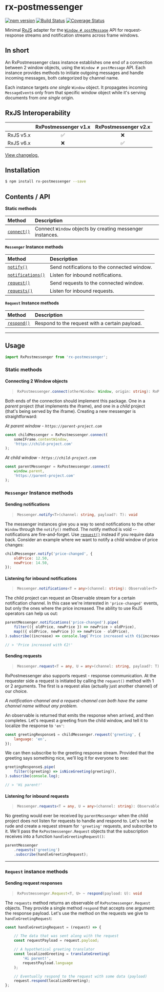 # rx-postmessenger
[![npm version](https://badge.fury.io/js/rx-postmessenger.svg)](https://badge.fury.io/js/rx-postmessenger)
[![Build Status](https://travis-ci.com/JJWesterkamp/rx-postmessenger.svg?branch=master)](https://travis-ci.com/JJWesterkamp/rx-postmessenger)
[![Coverage Status](https://coveralls.io/repos/github/JJWesterkamp/rx-postmessenger/badge.svg?branch=master)](https://coveralls.io/github/JJWesterkamp/rx-postmessenger?branch=master)

Minimal [RxJS][rxgh] adapter for the [`Window # postMessage`][postmessage] API for request-response streams and notification streams across frame windows.

## In short

An RxPostmessenger class instance establishes one end of a connection between 2 window objects, using the `Window # postMessage` API. Each instance provides methods to initiate outgoing messages and handle incoming messages, both categorized by channel name.

Each instance targets _one single_ `Window` object. It propagates incoming `MessageEvent`s only from that specific window object while it's serving documents from _one single_ origin.

## RxJS Interoperability

|           	| RxPostmessenger v1.x 	| RxPostmessenger v2.x 	|
|-----------	|:--------------------:	|:--------------------:	|
| RxJS v5.x 	|           ✅          	|           ❌          	|
| RxJS v6.x 	|           ❌          	|           ✅          	|

[View changelog.][changelog]
## Installation

```bash
$ npm install rx-postmessenger --save
```

## Contents / API

**Static methods**

|Method|Description|
|:-|:-|
|[`connect()`](#connecting-2-window-objects)|Connect `Window` objects by creating messenger instances.|

**`Messenger` Instance methods**

|Method|Description|
|:-|:-|
|[`notify()`](#sending-notifications)|Send notifications to the connected window.|
|[`notifications()`](#listening-for-inbound-notifications)|Listen for inbound notifications.|
|[`request()`](#sending-requests)|Send requests to the connected window.|
|[`requests()`](#listening-for-inbound-requests)|Listen for inbound requests.|

**`Request` Instance methods**

|Method|Description|
|:-|:-|
|[`respond()`](#sending-request-responses)|Respond to the request with a certain payload.

---

## Usage

```javascript
import RxPostmessenger from 'rx-postmessenger';
```

### Static methods

#### Connecting 2 Window objects

> ```typescript
> RxPostmessenger.connect(otherWindow: Window, origin: string): RxPostmessenger.Messenger
> ```

Both ends of the connection should implement this package. One in a _parent_ project (that implements the iframe), and one in a _child_ project (that's being served by the iframe). Creating a new messenger is straightforward:

_At parent window - `https://parent-project.com`_

```javascript
const childMessenger = RxPostmessenger.connect(
    someIFrame.contentWindow,
    'https://child-project.com'
);
```

_At child window - `https://child-project.com`_

```javascript
const parentMessenger = RxPostmessenger.connect(
    window.parent,
    'https://parent-project.com'
);
```

### `Messenger` Instance methods

#### Sending notifications
> ```typescript
> Messenger.notify<T>(channel: string, payload?: T): void
> ```

The messenger instances give you a way to send notifications to the other `Window` through the `notify()` method. 
The notify method is void -- notifications are fire-and-forget. 
Use [`request()`](#sending-requests) instead if you require data back.
Consider an example where we want to notify a child window of price changes:

```javascript
childMessenger.notify('price-changed', {
    oldPrice: 12.50,
    newPrice: 14.50,
});
```

#### Listening for inbound notifications
> ```typescript
> Messenger.notifications<T = any>(channel: string): Observable<T>
> ```

The child project can request an Observable stream for a certain notification channel. 
In this case we're interested in `'price-changed'` events, but only the ones where the price increased. 
The ability to use RxJS operators can help us out:

```javascript
parentMessenger.notifications('price-changed').pipe(
    filter(({ oldPrice, newPrice }) => newPrice > oldPrice),
    map(({ oldPrice, newPrice }) => newPrice - oldPrice),
).subscribe((increase) => console.log(`Price increased with €${increase}!`));

// > 'Price increased with €2!'
```

#### Sending requests

> ```typescript
> Messenger.request<T = any, U = any>(channel: string, payload?: T): Observable<U>
> ```

RxPostmessenger also supports request - response communication. 
At the requester side a request is initiated by calling the `request()` method with 1 or 2 arguments. 
The first is a request alias (actually just another channel) of our choice.

_A notification-channel and a request-channel can both have the same channel name without any problem._

An observable is returned that emits the response when arrived, and then completes. 
Let's request a greeting from the child window, and tell it to localize the response to `'en'`:

```javascript
const greetingResponse$ = childMessenger.request('greeting', {
    language: 'en',
});
```

We can then subscribe to the greeting response stream.
Provided that the greeting says something nice, we'll log it for everyone to see:

```javascript
greetingResponse$.pipe(
    filter((greeting) => isNiceGreeting(greeting)),
).subscribe(console.log);

// > 'Hi parent!'
```

#### Listening for inbound requests
> ```typescript
> Messenger.requests<T = any, U = any>(channel: string): Observable<RxPostmessenger.Request<T, U>>
> ```

No greeting would ever be received by `parentMessenger` when the child project does not listen 
for requests to handle and respond to. Let's not be rude and create a request stream for 
`'greeting'` requests, and subscribe to it. We'll pass the `RxPostmessenger.Request` objects 
that the subscription receives into a function `handleGreetingRequest()`:

```javascript
parentMessenger
    .requests('greeting')
    .subscribe(handleGreetingRequest);
```

---

### `Request` instance methods

#### Sending request responses

> ```typescript
> RxPostmessenger.Request<T, U> ~ respond(payload: U): void
> ```

The `requests` method returns an observable of `RxPostmessenger.Request` objects. 
They provide a single method `respond` that accepts one argument: the response payload. 
Let's use the method on the requests we give to `handleGreetingRequest`:

```javascript
const handleGreetingRequest = (request) => {

    // The data that was sent along with the request
    const requestPayload = request.payload;

    // A hypothetical greeting translator
    const localizedGreeting = translateGreeting(
        'Hi parent!',
        requestPayload.language
    );

    // Eventually respond to the request with some data (payload)
    request.respond(localizedGreeting);
};
```

[rxjs-imports]: https://github.com/JJWesterkamp/rx-postmessenger/tree/master/src/vendor/rxjs/index.ts
[changelog]: https://github.com/JJWesterkamp/rx-postmessenger/tree/master/CHANGELOG.md
[postmessage]: https://developer.mozilla.org/en-US/docs/Web/API/Window/postMessage
[rxgh]: https://github.com/ReactiveX/RxJS
